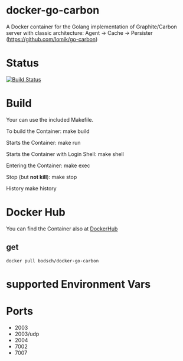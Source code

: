 # docker-go-carbon

A Docker container for the Golang implementation of Graphite/Carbon server with classic architecture: Agent -> Cache -> Persister (https://github.com/lomik/go-carbon)

# Status

[![Build Status](https://travis-ci.org/bodsch/docker-go-carbon.svg?branch=master)](https://travis-ci.org/bodsch/docker-carbon-relay-g)


# Build

Your can use the included Makefile.

To build the Container:
    make build

Starts the Container:
    make run

Starts the Container with Login Shell:
    make shell

Entering the Container:
    make exec

Stop (but **not kill**):
    make stop

History
    make history


# Docker Hub

You can find the Container also at  [DockerHub](https://hub.docker.com/r/bodsch/docker-go-carbon)

## get

    docker pull bodsch/docker-go-carbon


# supported Environment Vars

# Ports

 - 2003
 - 2003/udp
 - 2004
 - 7002
 - 7007
